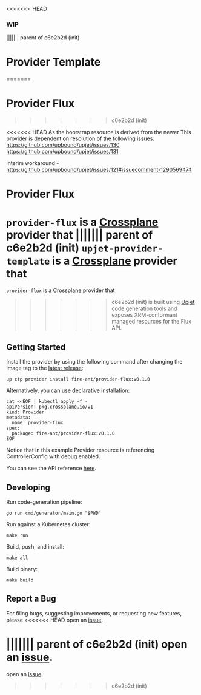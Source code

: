 <<<<<<< HEAD
### WIP
||||||| parent of c6e2b2d (init)
# Provider Template
=======
# Provider Flux
>>>>>>> c6e2b2d (init)

<<<<<<< HEAD
As the bootstrap resource is derived from the newer  This provider is dependent on resolution of the following issues:
https://github.com/upbound/upjet/issues/130
https://github.com/upbound/upjet/issues/131

interim workaround - https://github.com/upbound/upjet/issues/121#issuecomment-1290569474

# Provider Flux

`provider-flux` is a [Crossplane](https://crossplane.io/) provider that
||||||| parent of c6e2b2d (init)
`upjet-provider-template` is a [Crossplane](https://crossplane.io/) provider that
=======
`provider-flux` is a [Crossplane](https://crossplane.io/) provider that
>>>>>>> c6e2b2d (init)
is built using [Upjet](https://github.com/upbound/upjet) code
generation tools and exposes XRM-conformant managed resources for the
Flux API.

## Getting Started

Install the provider by using the following command after changing the image tag
to the [latest release](https://marketplace.upbound.io/providers/fire-ant/provider-flux):
```
up ctp provider install fire-ant/provider-flux:v0.1.0
```

Alternatively, you can use declarative installation:
```
cat <<EOF | kubectl apply -f -
apiVersion: pkg.crossplane.io/v1
kind: Provider
metadata:
  name: provider-flux
spec:
  package: fire-ant/provider-flux:v0.1.0
EOF
```

Notice that in this example Provider resource is referencing ControllerConfig with debug enabled.

You can see the API reference [here](https://doc.crds.dev/github.com/fire-ant/provider-flux).

## Developing

Run code-generation pipeline:
```console
go run cmd/generator/main.go "$PWD"
```

Run against a Kubernetes cluster:

```console
make run
```

Build, push, and install:

```console
make all
```

Build binary:

```console
make build
```

## Report a Bug

For filing bugs, suggesting improvements, or requesting new features, please
<<<<<<< HEAD
open an [issue](https://github.com/fire-ant/provider-flux/issues).

||||||| parent of c6e2b2d (init)
open an [issue](https://github.com/upbound/upjet-provider-template/issues).
=======
open an [issue](https://github.com/fire-ant/provider-flux/issues).
>>>>>>> c6e2b2d (init)
